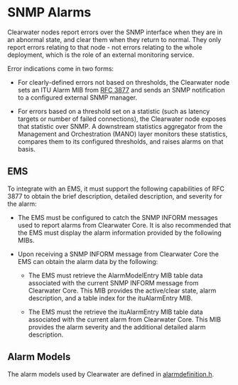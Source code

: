 # SNMP Alarms

Clearwater nodes report errors over the SNMP interface when they are in an abnormal
state, and clear them when they return to normal. They only report errors relating to
that node - not errors relating to the whole deployment, which is the role of an external
monitoring service.

Error indications come in two forms:

*   For clearly-defined errors not based on thresholds, the Clearwater node sets an
    ITU Alarm MIB from [RFC 3877](http://tools.ietf.org/html/3877) and sends an SNMP
    notification to a configured external SNMP manager.

*   For errors based on a threshold set on a statistic (such as latency targets or
    number of failed connections), the Clearwater node exposes that statistic over
    SNMP. A downstream statistics aggregator from the Management and
    Orchestration (MANO) layer monitors these statistics, compares them to its
    configured thresholds, and raises alarms on that basis.

## EMS

To integrate with an EMS, it must support the following capabilities of RFC 3877 to
obtain the brief description, detailed description, and severity for the alarm:

*   The EMS must be configured to catch the SNMP INFORM messages used to
    report alarms from Clearwater Core. It is also recommended that the EMS must
    display the alarm information provided by the following MIBs.

*   Upon receiving a SNMP INFORM message from Clearwater Core the EMS
    can obtain the alarm data by the following:

    *   The EMS must retrieve the AlarmModelEntry MIB table data associated
        with the current SNMP INFORM message from Clearwater Core. This
        MIB provides the active/clear state, alarm description, and a table index
        for the ituAlarmEntry MIB.

    *   The EMS must the retrieve the ituAlarmEntry MIB table data associated
        with the current alarm from Clearwater Core. This MIB provides the alarm
        severity and the additional detailed alarm description.

## Alarm Models

The alarm models used by Clearwater are defined in [alarmdefinition.h](https://github.com/Metaswitch/cpp-common/blob/master/include/alarmdefinition.h).

